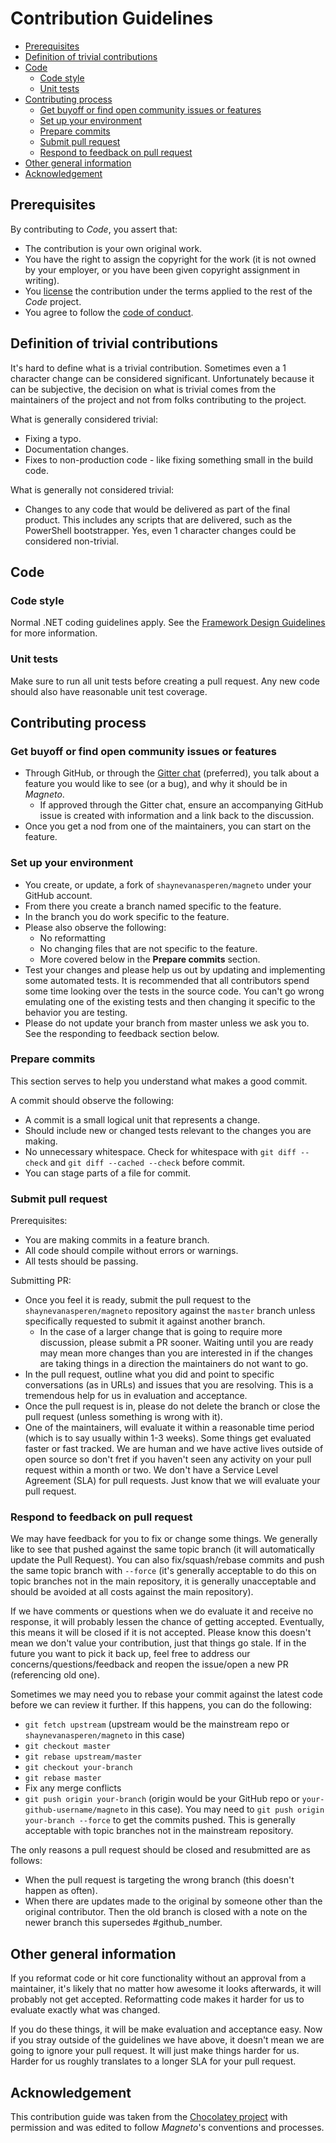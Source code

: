 # Contribution Guidelines

* [Prerequisites](#prerequisites)
* [Definition of trivial contributions](#definition-of-trivial-contributions)
* [Code](#code)
  * [Code style](#code-style)
  * [Unit tests](#unit-tests)
* [Contributing process](#contributing-process)
  * [Get buyoff or find open community issues or features](#get-buyoff-or-find-open-community-issues-or-features)
  * [Set up your environment](#Set-up-your-environment)
  * [Prepare commits](#prepare-commits)
  * [Submit pull request](#Submit-pull-request)
  * [Respond to feedback on pull request](#respond-to-feedback-on-pull-request)
* [Other general information](#other-general-information)
* [Acknowledgement](#acknowledgement)

## Prerequisites

By contributing to _Code_, you assert that:

* The contribution is your own original work.
* You have the right to assign the copyright for the work (it is not owned by your employer, or
  you have been given copyright assignment in writing).
* You [license](https://github.com/shaynevanasperen/magneto/blob/master/LICENSE) the contribution under the terms applied to the rest of the _Code_ project.
* You agree to follow the [code of conduct](https://github.com/shaynevanasperen/magneto/blob/master/CODEOFCONDUCT.md).

## Definition of trivial contributions
It's hard to define what is a trivial contribution. Sometimes even a 1 character change can be considered significant.
Unfortunately because it can be subjective, the decision on what is trivial comes from the maintainers of the project
and not from folks contributing to the project.

What is generally considered trivial:

* Fixing a typo.
* Documentation changes.
* Fixes to non-production code - like fixing something small in the build code.

What is generally not considered trivial:

 * Changes to any code that would be delivered as part of the final product.
   This includes any scripts that are delivered, such as the PowerShell bootstrapper.
   Yes, even 1 character changes could be considered non-trivial.

## Code
### Code style

Normal .NET coding guidelines apply.
See the [Framework Design Guidelines](https://msdn.microsoft.com/en-us/library/ms229042%28v=vs.110%29.aspx) for more information.

### Unit tests

Make sure to run all unit tests before creating a pull request.
Any new code should also have reasonable unit test coverage.

## Contributing process
### Get buyoff or find open community issues or features

 * Through GitHub, or through the [Gitter chat](https://gitter.im/magneto-project) (preferred),
   you talk about a feature you would like to see (or a bug), and why it should be in _Magneto_.
   * If approved through the Gitter chat, ensure an accompanying GitHub issue is created with
     information and a link back to the discussion.
 * Once you get a nod from one of the maintainers, you can start on the feature.

### Set up your environment

 * You create, or update, a fork of `shaynevanasperen/magneto` under your GitHub account.
 * From there you create a branch named specific to the feature.
 * In the branch you do work specific to the feature.
 * Please also observe the following:
    * No reformatting
    * No changing files that are not specific to the feature.
    * More covered below in the **Prepare commits** section.
 * Test your changes and please help us out by updating and implementing some automated tests.
   It is recommended that all contributors spend some time looking over the tests in the source code.
   You can't go wrong emulating one of the existing tests and then changing it specific to the behavior you are testing.
 * Please do not update your branch from master unless we ask you to. See the responding to feedback section below.

### Prepare commits
This section serves to help you understand what makes a good commit.

A commit should observe the following:

 * A commit is a small logical unit that represents a change.
 * Should include new or changed tests relevant to the changes you are making.
 * No unnecessary whitespace. Check for whitespace with `git diff --check` and `git diff --cached --check` before commit.
 * You can stage parts of a file for commit.

### Submit pull request
Prerequisites:

 * You are making commits in a feature branch.
 * All code should compile without errors or warnings.
 * All tests should be passing.

Submitting PR:

 * Once you feel it is ready, submit the pull request to the `shaynevanasperen/magneto` repository against the `master` branch
   unless specifically requested to submit it against another branch.
   * In the case of a larger change that is going to require more discussion,
     please submit a PR sooner. Waiting until you are ready may mean more changes than you are
     interested in if the changes are taking things in a direction the maintainers do not want to go.
 * In the pull request, outline what you did and point to specific conversations (as in URLs)
   and issues that you are resolving. This is a tremendous help for us in evaluation and acceptance.
 * Once the pull request is in, please do not delete the branch or close the pull request
   (unless something is wrong with it).
 * One of the maintainers, will evaluate it within a
   reasonable time period (which is to say usually within 1-3 weeks). Some things get evaluated
   faster or fast tracked. We are human and we have active lives outside of open source so don't
   fret if you haven't seen any activity on your pull request within a month or two.
   We don't have a Service Level Agreement (SLA) for pull requests.
   Just know that we will evaluate your pull request.

### Respond to feedback on pull request

We may have feedback for you to fix or change some things. We generally like to see that pushed against
the same topic branch (it will automatically update the Pull Request). You can also fix/squash/rebase
commits and push the same topic branch with `--force` (it's generally acceptable to do this on topic
branches not in the main repository, it is generally unacceptable and should be avoided at all costs
against the main repository).

If we have comments or questions when we do evaluate it and receive no response, it will probably
lessen the chance of getting accepted. Eventually, this means it will be closed if it is not accepted.
Please know this doesn't mean we don't value your contribution, just that things go stale. If in the
future you want to pick it back up, feel free to address our concerns/questions/feedback and reopen
the issue/open a new PR (referencing old one).

Sometimes we may need you to rebase your commit against the latest code before we can review it further.
If this happens, you can do the following:

 * `git fetch upstream` (upstream would be the mainstream repo or `shaynevanasperen/magneto` in this case)
 * `git checkout master`
 * `git rebase upstream/master`
 * `git checkout your-branch`
 * `git rebase master`
 * Fix any merge conflicts
 * `git push origin your-branch` (origin would be your GitHub repo or `your-github-username/magneto` in this case).
   You may need to `git push origin your-branch --force` to get the commits pushed.
   This is generally acceptable with topic branches not in the mainstream repository.

The only reasons a pull request should be closed and resubmitted are as follows:

 * When the pull request is targeting the wrong branch (this doesn't happen as often).
 * When there are updates made to the original by someone other than the original contributor.
   Then the old branch is closed with a note on the newer branch this supersedes #github_number.

## Other general information
If you reformat code or hit core functionality without an approval from a maintainer,
it's likely that no matter how awesome it looks afterwards, it will probably not get accepted.
Reformatting code makes it harder for us to evaluate exactly what was changed.

If you do these things, it will be make evaluation and acceptance easy.
Now if you stray outside of the guidelines we have above, it doesn't mean we are going to ignore
your pull request. It will just make things harder for us.
Harder for us roughly translates to a longer SLA for your pull request.

## Acknowledgement

This contribution guide was taken from the [Chocolatey project](https://chocolatey.org/)
with permission and was edited to follow _Magneto_'s conventions and processes.
